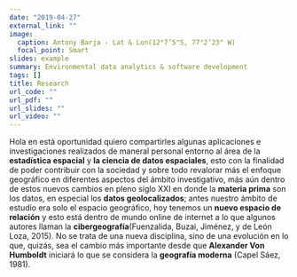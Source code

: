 ```yaml
---
date: "2019-04-27"
external_link: ""
image:
  caption: Antony Barja - Lat & Lon(12°7’5"S, 77°2’23" W)
  focal_point: Smart
slides: example
summary: Environmental data analytics & software development
tags: []
title: Research
url_code: ""
url_pdf: ""
url_slides: ""
url_video: ""
---
```

Hola en está oportunidad quiero compartirles algunas aplicaciones e investigaciones realizados de maneral personal entorno al área de la 
**estadística espacial** y **la ciencia de datos espaciales**, esto con la finalidad de poder contribuir con la sociedad y sobre todo revalorar
más el enfoque geográfico en diferentes aspectos del ámbito investigativo, más aún dentro de estos nuevos cambios en pleno siglo XXI en donde la
**materia prima** son los datos, en especial los **datos geolocalizados**; antes nuestro ámbito de estudio era solo el espacio geográfico, hoy tenemos un 
**nuevo espacio de relación** y esto está dentro de mundo online de internet a lo que algunos autores llaman la 
**cibergeografía**(Fuenzalida, Buzai, Jiménez, y de León Loza, 2015).
No se trata de una nueva disciplina, sino de una evolución en lo que, quizás, sea el cambio más importante desde que **Alexander Von Humboldt** iniciará
lo que se considera la **geografía moderna** (Capel Sáez, 1981).